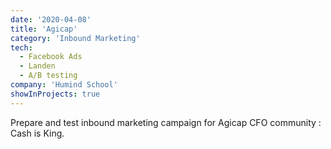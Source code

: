 ```yaml
---
date: '2020-04-08'
title: 'Agicap'
category: 'Inbound Marketing'
tech:
  - Facebook Ads
  - Landen
  - A/B testing
company: 'Humind School'
showInProjects: true
---
```


Prepare and test inbound marketing campaign for Agicap CFO community : Cash is King.
